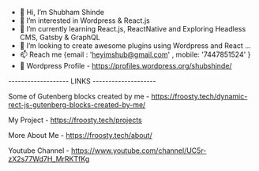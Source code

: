 - 👋 Hi, I’m Shubham Shinde
- 👀 I’m interested in Wordpress & React.js
- 🌱 I’m currently learning React.js, ReactNative and Exploring Headless CMS, Gatsby & GraphQL
- 💞️ I’m looking to create awesome plugins using Wordpress and React ...
- 📫 Reach me {email : 'heyimshub@gmail.com' , mobile: '7447851524' }
- 👀 Wordpress Profile - https://profiles.wordpress.org/shubshinde/

------------------- LINKS --------------------

Some of Gutenberg blocks created by me - https://froosty.tech/dynamic-rect-js-gutenberg-blocks-created-by-me/

My Project - https://froosty.tech/projects

More About Me - https://froosty.tech/about/

Youtube Channel - https://www.youtube.com/channel/UC5r-zX2s77Wd7H_MrRKTfKg
